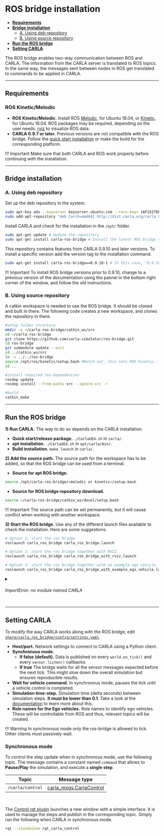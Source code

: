 # ROS bridge installation

*  [__Requirements__](#requirements)  
*  [__Bridge installation__](#bridge-installation)  
	* [A. Using deb repository](#a-using-deb-repository)  
	* [B. Using source repository](#b-using-source-repository)  
*  [__Run the ROS bridge__](#run-the-ros-bridge)  
*  [__Setting CARLA__](#setting-carla)  
 
The ROS bridge enables two-way communication between ROS and CARLA. The information from the CARLA server is translated to ROS topics. In the same way, the messages sent between nodes in ROS get translated to commands to be applied in CARLA.

---
## Requirements
### ROS Kinetic/Melodic

*  __ROS Kinetic/Melodic.__ Install ROS [Melodic](http://wiki.ros.org/melodic/Installation/Ubuntu), for Ubuntu 18.04, or [Kinetic](http://wiki.ros.org/kinetic/Installation), for Ubuntu 16.04. ROS packages may be required, depending on the user needs. [rviz](http://wiki.ros.org/rviz) to visualize ROS data.  
*  __CARLA 0.9.7 or later.__ Previous versions are not compatible with the ROS bridge. Follow the [quick start installation](start_quickstart.md) or make the build for the corresponding platform. 

!!! Important
    Make sure that both CARLA and ROS work properly before continuing with the installation. 

---
## Bridge installation 

### A. Using deb repository

Set up the deb repository in the system.
```sh
sudo apt-key adv --keyserver keyserver.ubuntu.com --recv-keys 1AF1527DE64CB8D9
sudo add-apt-repository "deb [arch=amd64] http://dist.carla.org/carla $(lsb_release -sc) main"
```
Install CARLA and check for the installation in the `/opt/` folder.
```sh
sudo apt-get update # Update the repository
sudo apt-get install carla-ros-bridge # Install the latest ROS bridge version, or update the current installation
```

This repository contains features from CARLA 0.9.10 and later versions. To install a specific version add the version tag to the installation command.  
```sh
sudo apt-get install carla-ros-bridge==0.9.10-1 # In this case, "0.9.10" refers to the ROS bridge version, and "-1" to a deb tag, which usually will always be the same.  
```

!!! Important
    To install ROS bridge versions prior to 0.9.10, change to a previous version of the documentation using the pannel in the bottom right corner of the window, and follow the old instructions.  

### B. Using source repository

A catkin workspace is needed to use the ROS bridge. It should be cloned and built in there. The following code creates a new workspace, and clones the repository in there.  

```sh
#setup folder structure
mkdir -p ~/carla-ros-bridge/catkin_ws/src
cd ~/carla-ros-bridge
git clone https://github.com/carla-simulator/ros-bridge.git
cd ros-bridge
git submodule update --init
cd ../catkin_ws/src
ln -s ../../ros-bridge
source /opt/ros/kinetic/setup.bash #Watch out, this sets ROS Kinetic. 
cd ..

#install required ros-dependencies
rosdep update
rosdep install --from-paths src --ignore-src -r

#build
catkin_make
```

---
## Run the ROS bridge

__1) Run CARLA.__ The way to do so depends on the CARLA installation.

*  __Quick start/release package.__ `./CarlaUE4.sh` in `carla/`. 
*  __apt installation.__ `./CarlaUE4.sh` in `opt/carla/bin/`. 
*  __Build installation.__ `make launch` in `carla/`. 

__2) Add the source path.__ The source path for the workspace has to be added, so that the ROS bridge can be used from a terminal.  

*  __Source for apt ROS bridge.__
```sh
source /opt/carla-ros-bridge/<melodic or kinetic>/setup.bash
```

*  __Source for ROS bridge repository download.__
```sh
source ~/carla-ros-bridge/catkin_ws/devel/setup.bash
```

!!! Important
    The source path can be set permanently, but it will cause conflict when working with another workspace.  

__3) Start the ROS bridge.__ Use any of the different launch files available to check the installation. Here are some suggestions.  

```sh
# Option 1: start the ros bridge
roslaunch carla_ros_bridge carla_ros_bridge.launch

# Option 2: start the ros bridge together with RVIZ
roslaunch carla_ros_bridge carla_ros_bridge_with_rviz.launch

# Option 3: start the ros bridge together with an example ego vehicle
roslaunch carla_ros_bridge carla_ros_bridge_with_example_ego_vehicle.launch
```

<details>
   <summary>
    <h6>ImportError: no module named CARLA</h6>
   </summary>

The path to CARLA Python is missing. The apt installation does this automatically, but it may be missing for other installations. Execute the following command with the complete path to the <i>.egg</i> file (included). Use the one supported by the Python version installed.
<br>
<i><small><b>Note: </b>.egg files may be either in `/PythonAPI/` or `/PythonAPI/dist/` depending on the CARLA installation.</small></i>  

```sh
    export PYTHONPATH=$PYTHONPATH:<path/to/carla/>/PythonAPI/<your_egg_file>
```

Import CARLA from Python and wait for a sucess message to check the installation.
```sh
python -c 'import carla;print("Success")'
```
</details>

---
## Setting CARLA

To modify the way CARLA works along with the ROS bridge, edit [`share/carla_ros_bridge/config/settings.yaml`](https://github.com/carla-simulator/ros-bridge/blob/master/carla_ros_bridge/config/settings.yaml).

*  __Host/port.__ Network settings to connect to CARLA using a Python client.  
*  __Synchronous mode.__ 
	*  __If false (default).__ Data is published on every `world.on_tick()` and every `sensor.listen()` callbacks.  
	*  __If true__ The bridge waits for all the sensor messages expected before the next tick. This might slow down the overall simulation but ensures reproducible results.  
*  __Wait for vehicle command.__ In synchronous mode, pauses the tick until a vehicle control is completed. 
*  __Simulation time-step.__ Simulation time (delta seconds) between simulation steps. __It must be lower than 0.1__. Take a look at the [documentation](adv_synchrony_timestep.md) to learn more about this.  
*  __Role names for the Ego vehicles.__ Role names to identify ego vehicles. These will be controllable from ROS and thus, relevant topics will be created.  

!!! Warning
    In synchronous mode only the ros-bridge is allowed to tick. Other clients must passively wait.

### Synchronous mode

To control the step update when in synchronous mode, use the following topic. The message contains a constant named `command` that allows to __Pause/Play__ the simulation, and execute a __single step__.  

<table class ="defTable">
<thead>
<th>Topic</th>
<th>Message type</th>
</thead>
<tbody>
<td><code>/carla/control</code> </td>
<td><a href="../ros_msgs#carlacontrolmsg">carla_msgs.CarlaControl</a></td>
</tbody>
</table>
<br>

The [Control rqt plugin](https://github.com/carla-simulator/ros-bridge/blob/master/rqt_carla_control/README.md) launches a new window with a simple interface. It is used to manage the steps and publish in the corresponding topic. Simply run the following when CARLA in synchronous mode.  
```sh
rqt --standalone rqt_carla_control
```
